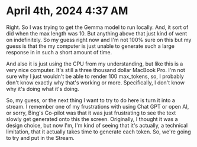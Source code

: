 # April 4th, 2024 4:37 AM

Right. So I was trying to get the Gemma model to run locally. And, it sort of did when the max length was 10. But anything above that just kind of went on indefinitely. So my guess right now and I'm not 100% sure on this but my guess is that the my computer is just unable to generate such a large response in in such a short amount of time.

And also it is just using the CPU from my understanding, but like this is a very nice computer. It's still a three thousand dollar MacBook Pro. I'm not sure why I just wouldn't be able to render 100 max_tokens, so, I probably don't know exactly why that's working or more. Specifically, I don't know why it's doing what it's doing.

So, my guess, or the next thing I want to try to do here is turn it into a stream. I remember one of my frustrations with using Chat GPT or open AI, or sorry, Bing's Co-pilot was that it was just frustrating to see the text slowly get generated onto this the screen. Originally, I thought it was a design choice, but now I'm, I'm kind of seeing that it's actually, a technical limitation, that it actually takes time to generate each token. So, we're going to
try and put in the Stream.
